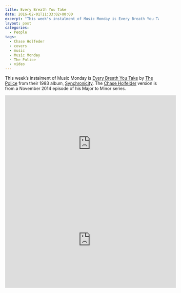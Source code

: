 ```yaml
---
title: Every Breath You Take
date: 2016-02-01T11:33:02+00:00
excerpt: "This week's instalment of Music Monday is Every Breath You Take. The 1983 Police original and a 2014 cover by Chase Holfelder."
layout: post
categories:
  - People
tags:
  - Chase Holfeder
  - covers
  - music
  - Music Monday
  - The Police
  - video
---
```

This week&#8217;s instalment of Music Monday is [Every Breath You Take](https://en.wikipedia.org/wiki/Every_Breath_You_Take) by [The Police](http://thepolice.com/) from their 1983 album, [Synchronicity](https://en.wikipedia.org/wiki/Synchronicity_(The_Police_album)). The [Chase Holfelder](https://www.youtube.com/user/chaseholfelder/featured) version is from a November 2014 episode of his Major to Minor series.

<div class="video-container">
	<iframe width="560" height="315" src="https://www.youtube.com/embed/OMOGaugKpzs" frameborder="0" allowfullscreen></iframe>
</div>

<div class="video-container">
	<iframe width="560" height="315" src="https://www.youtube.com/embed/0PLNsymQi3Y" frameborder="0" allowfullscreen></iframe>
</div>